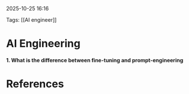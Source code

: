 2025-10-25 16:16


Tags: [[AI engineer]]

# AI Engineering

#### 1. What is the difference between fine-tuning and prompt-engineering 


# References
